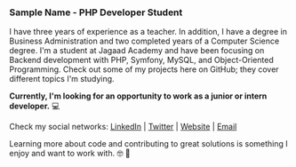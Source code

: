 ### Sample Name - PHP Developer Student 

I have three years of experience as a teacher. In addition, I have a degree in Business Administration and two completed years of a Computer Science degree. I'm a student at Jagaad Academy and have been focusing on Backend development with PHP, Symfony, MySQL, and Object-Oriented Programming. Check out some of my projects here on GitHub; they cover different topics I'm studying.  

**Currently, I'm looking for an opportunity to work as a junior or intern developer.** 💻

Check my social networks: [LinkedIn](https://www.linkedin.com/company/phpnet) | [Twitter](https://twitter.com/official_php) | [Website](https://php.net/) | [Email](mailto:your@email.test)

Learning more about code and contributing to great solutions is something I enjoy and want to work with. 🤓 🐘
